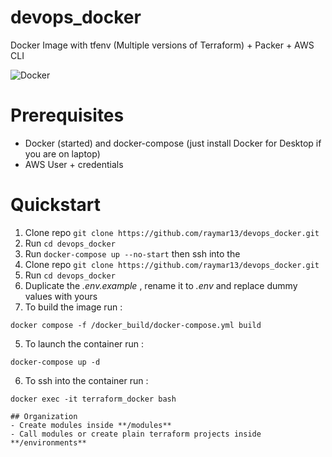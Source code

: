 # devops_docker
Docker Image with tfenv (Multiple versions of Terraform) + Packer + AWS CLI

![Docker](https://github.com/raymar13/devops_docker/workflows/Docker/badge.svg)

# Prerequisites

- Docker (started) and docker-compose (just install Docker for Desktop if you are on laptop)
- AWS User + credentials

# Quickstart

1. Clone repo `git clone https://github.com/raymar13/devops_docker.git`
2. Run `cd devops_docker`
3. Run `docker-compose up --no-start` then ssh into the 
1. Clone repo `git clone https://github.com/raymar13/devops_docker.git`
2. Run `cd devops_docker`
3. Duplicate the *.env.example* , rename it to *.env* and replace dummy values with yours
4. To build the image run :
```
docker compose -f /docker_build/docker-compose.yml build
``` 
5. To launch the container run :
```
docker-compose up -d
``` 
6. To ssh into the container run :
```
docker exec -it terraform_docker bash

## Organization
- Create modules inside **/modules**
- Call modules or create plain terraform projects inside **/environments**